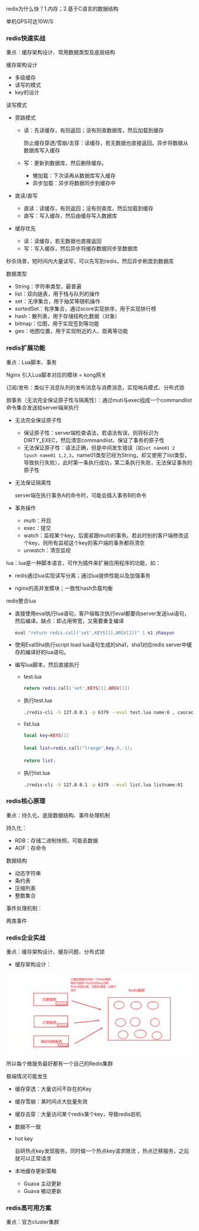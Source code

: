 redis为什么快？1.内存；2.基于C语言的数据结构

单机QPS可达10W/S





### redis快速实战

重点：缓存架构设计、常用数据类型及底层结构



缓存架构设计

- 多级缓存
- 读写的模式
- key的设计









读写模式

- 旁路模式

  - 读：先读缓存，有则返回；没有则查数据库，然后加载到缓存

    防止缓存穿透/雪崩/击穿：读缓存，若无数据也直接返回。异步将数据从数据库写入缓存

  - 写：更新到数据库，然后删除缓存。

    - 懒加载：下次读再从数据库写入缓存
    - 异步加载：异步将数据同步到缓存中

- 直读/直写

  - 直读：读缓存，有则返回；没有则查库，然后加载到缓存
  - 直写：写入缓存，然后由缓存写入数据库

- 缓存优先

  - 读：读缓存，若无数据也直接返回
  - 写：写入缓存，然后异步将缓存数据同步至数据库



秒杀场景，短时间内大量读写，可以先写到redis，然后异步刷盘到数据库



数据类型

- String：字符串类型，最普遍
- list：双向链表，用于栈与队列的操作
- set：无序集合，用于抽奖等随机操作
- sortedSet：有序集合，通过score实现排序，用于实现排行榜
- hash：散列表，用于存储结构化数据（对象）
- bitmap：位图，用于实现签到等功能
- geo：地图位置，用于实现附近的人、距离等功能

















### redis扩展功能

重点：Lua脚本、事务

Nginx 引入Lua脚本对应的模块 = kong网关





订阅/发布：类似于消息队列的发布消息与消费消息，实现哨兵模式、分布式锁





弱事务（无法完全保证原子性与隔离性）：通过muti与exec组成一个commandlist命令集合发送给server端来执行

- 无法完全保证原子性
  - 保证原子性：server端检查语法，若语法有误，则将标识为DIRTY_EXEC，然后清空commandlist，保证了事务的原子性
  - 无法保证原子性：语法正确，但是中间发生错误（如`set name01 2      lpush name01 1,2,3`，name01类型已经为String，却又使用了list类型，导致执行失败），此时第一条执行成功，第二条执行失败，无法保证事务的原子性

- 无法保证隔离性

  server端在执行事务A的命令时，可能会插入事务B的命令

- 事务操作
  - multi：开启
  - exec：提交
  - watch：监视某个key，后面紧跟multi的事务。若此时别的客户端修改这个key，则所有监视这个key的客户端的事务都将清空
  - unwatch：清空监视







lua：lua是一种脚本语言，可作为插件来扩展应用程序的功能，如：

- redis通过lua实现读写分离；通过lua提供性能以及加强事务

- nginx的高并发模块；一致性hash负载均衡

redis整合lua

- 直接使用eval执行lua语句，客户端每次执行eval都要向server发送lua语句，然后编译。缺点：即占用带宽，又需要重复编译

  ```lua
  eval "return redis.call('set',KEYS[1],ARGV[1])" 1 n1 zhaoyun
  ```

- 使用EvalSha执行script load lua语句生成的sha1，sha1对应redis server中缓存的编译好的lua语句。

- 编写lua脚本，然后直接执行

  - test.lua

    ```lua
    return redis.call('set',KEYS[1],ARGV[1])
    ```

  - 执行test.lua

    ```sh
    ./redis-cli -h 127.0.0.1 -p 6379 --eval test.lua name:6 , caocao #，两边有空格
    ```

  - list.lua

    ```lua
    local key=KEYS[1] 
    
    local list=redis.call("lrange",key,0,-1); 
    
    return list;
    ```

  - 执行list.lua

    ```sh
    ./redis-cli -h 127.0.0.1 -p 6379 --eval list.lua listname:01
    ```

    





### redis核心原理

重点：持久化、底层数据结构、事件处理机制

持久化：

- RDB：存储二进制快照，可能丢数据
- AOF：存命令

数据结构

- 动态字符串
- 条约表
- 压缩列表
- 整数集合

事件处理机制：

两类事件



















### redis企业实战

重点：缓存架构设计、缓存问题、分布式锁

- 缓存架构设计：

![image-20211216233306346](images/image-20211216233306346.png)

所以每个微服务最好都有一个自己的Redis集群



极端情况可能发生

- 缓存穿透：大量访问不存在的Key

- 缓存雪崩：某时间点大批量失效

- 缓存击穿：大量访问某个redis某个key，导致redis宕机

- 数据不一致

- hot key

  自研热点key发现服务，同时做一个热点key请求限流 ，热点迁移服务，之后就可以正常请求

- 本地缓存更新策略
  - Guava 主动更新
  - Guava 被动更新

























### redis高可用方案

重点：官方cluster集群



